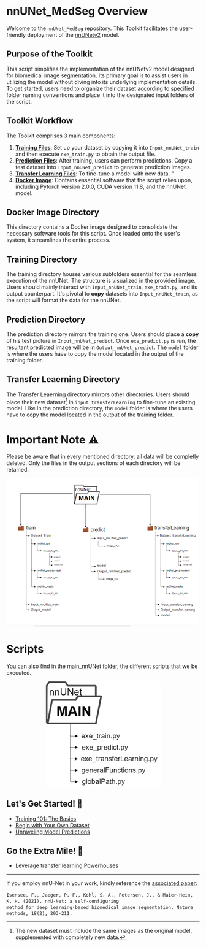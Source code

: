 # nnUNet_MedSeg Overview

Welcome to the `nnUNet_MedSeg` repository. This Toolkit facilitates the user-friendly deployment of the [nnUNetv2](https://github.com/MIC-DKFZ/nnUNet) model.

## Purpose of the Toolkit

This script simplifies the implementation of the nnUNetv2 model designed for biomedical image segmentation. Its primary goal is to assist users in utilizing the model without diving into its underlying implementation details. To get started, users need to organize their dataset according to specified folder naming conventions and place it into the designated input folders of the script.

## Toolkit Workflow

The Toolkit comprises 3 main components:

1. **<u><b>Training Files</b></u>**: Set up your dataset by copying it into `Input_nnUNet_train` and then execute `exe_train.py` to obtain the output file.
2. **<u><b>Prediction Files</b></u>**: After training, users can perform predictions. Copy a test dataset into `Input_nnUNet_predict` to generate prediction images.
3. **<u><b>Transfer Learning Files</b></u>**: To fine-tune a model with new data.  "
4. **<u><b>Docker Image</b></u>**: Contains essential software that the script relies upon, including Pytorch version 2.0.0, CUDA version 11.8, and the nnUNet model.

## Docker Image Directory

This directory contains a Docker image designed to consolidate the necessary software tools for this script. Once loaded onto the user's system, it streamlines the entire process.

## Training Directory

The training directory houses various subfolders essential for the seamless execution of the nnUNet. The structure is visualized in the provided image. Users should mainly interact with `Input_nnUNet_train`, `exe_train.py`, and its output counterpart. It's pivotal to **copy** datasets into `Input_nnUNet_train`, as the script will format the data for the nnUNet.


## Prediction Directory 

The prediction directory mirrors the training one. Users should place a **copy** of his test picture in `Input_nnUNet_predict`. Once `exe_predict.py` is run, the resultant predicted image will be in `Output_nnUNet_predict`. The `model` folder is where the users have to copy the model located in the output of the training folder. 


## Transfer Leaerning Directory 
The Transfer Leaerning directory mirrors other directories. Users should place their new dataset[^1] in `input_transferLearning` to fine-tune an existing model. Like in the prediction directory, the `model` folder is where the users have to copy the model located in the output of the training folder. 


[^1]: The new dataset must include the same images as the original model, supplemented with completely new data.

# Important Note ⚠️ 
Please be aware that in every mentioned directory, all data will be completly deleted. Only the files in the output sections of each directory will be retained.

<p align="center">
<img src="pictures/finalfo.png" width="500"  >
</p>

# Scripts

You can also find in the main_nnUNet folder, the different scripts that we be executed.

<p align="center">
<img src="pictures/exefolder.png" width="300"  >
</p>

## Let's Get Started! 🌟
- [Training 101: The Basics](documentation/training.md)
- [Begin with Your Own Dataset](documentation/train_new_dataset.md)
- [Unraveling Model Predictions](documentation/prediction.md)

## Go the Extra Mile! 🚀
- [Leverage transfer learning Powerhouses](documentation/transfer_learning.md)

---

If you employ nnU-Net in your work, kindly reference the [associated paper](https://www.google.com/url?q=https://www.nature.com/articles/s41592-020-01008-z&sa=D&source=docs&ust=1677235958581755&usg=AOvVaw3dWL0SrITLhCJUBiNIHCQO):



    Isensee, F., Jaeger, P. F., Kohl, S. A., Petersen, J., & Maier-Hein, K. H. (2021). nnU-Net: a self-configuring 
    method for deep learning-based biomedical image segmentation. Nature methods, 18(2), 203-211.

